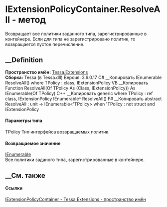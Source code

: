 # IExtensionPolicyContainer.ResolveAll<TPolicy> \- метод
Возвращает все политики заданного типа, зарегистрированные в контейнере. Если
для типа не зарегистрировано политик, то возвращается пустое перечисление.
## __Definition
 **Пространство имён:** [Tessa.Extensions](N_Tessa_Extensions.htm)  
 **Сборка:** Tessa (в Tessa.dll) Версия: 3.6.0.17
C# __Копировать
     IEnumerable<TPolicy> ResolveAll<TPolicy>()
    where TPolicy : class, IExtensionPolicy
VB __Копировать
     Function ResolveAll(Of TPolicy As {Class, IExtensionPolicy}) As IEnumerable(Of TPolicy)
C++ __Копировать
    generic<typename TPolicy>
    where TPolicy : ref class, IExtensionPolicy
    IEnumerable<TPolicy>^ ResolveAll()
F# __Копировать
     abstract ResolveAll : unit -> IEnumerable<'TPolicy>  when 'TPolicy : not struct and IExtensionPolicy
#### Параметры типа
TPolicy
    Тип интерфейса возвращаемых политик.
#### Возвращаемое значение
[IEnumerable](https://learn.microsoft.com/dotnet/api/system.collections.generic.ienumerable-1)<TPolicy>  
Все политики заданого типа, зарегистрированные в контейнере.
##  __См. также
#### Ссылки
[IExtensionPolicyContainer -
](T_Tessa_Extensions_IExtensionPolicyContainer.htm)
[Tessa.Extensions - пространство имён](N_Tessa_Extensions.htm)
